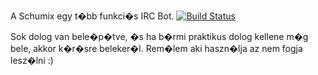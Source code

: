 A Schumix egy t�bb funkci�s IRC Bot. [![Build Status](https://travis-ci.org/Schumix/Schumix.png?branch=master)](https://travis-ci.org/Schumix/Schumix)

Sok dolog van bele�p�tve, �s ha b�rmi praktikus dolog kellene m�g bele, akkor k�r�sre beleker�l.
Rem�lem aki haszn�lja az nem fogja lesz�lni :)
